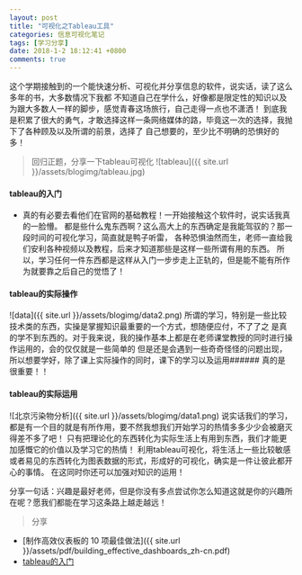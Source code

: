 ```yaml
---
layout: post
title: "可视化之Tableau工具"
categories: 信息可视化笔记
tags: [学习分享]
date: 2018-1-2 18:12:41 +0800
comments: true
---
```

这个学期接触到的一个能快速分析、可视化并分享信息的软件，说实话，读了这么多年的书，大多数情况下我都
不知道自己在学什么，好像都是限定性的知识以及为跟大多数人一样的脚步，感觉青春这场旅行，自己走得一点也不潇洒！
到底我是积累了很大的勇气，才敢选择这样一条网络媒体的路，毕竟这一次的选择，我抛下了各种顾及以及所谓的前景，选择了
自己想要的，至少比不明确的恐惧好的多！
> 回归正题，分享一下tableau可视化
![tableau]({{ site.url }}/assets/blogimg/tableau.jpg)
#### tableau的入门
* 真的有必要去看他们在官网的基础教程！一开始接触这个软件时，说实话我真的一脸懵。
都是些什么鬼东西啊？这么高大上的东西确定是我能驾驭的？那一段时间的可视化学习，简直就是鸭子听雷，
各种恐惧油然而生，老师一直给我们安利各种视频以及教程，后来才知道那些是这样一些所谓有用的东西。
所以，学习任何一件东西都是这样从入门一步步走上正轨的，但是能不能有所作为就要靠之后自己的觉悟了！


#### tableau的实际操作
![data]({{ site.url }}/assets/blogimg/data2.png)
所谓的学习，特别是一些比较技术类的东西，实操是掌握知识最重要的一个方式，想随便应付，不了了之
是真的学不到东西的。对于我来说，我的操作基本上都是在老师课堂教授的同时进行操作运用的，会的仅仅就是一些简单的
但是还是会遇到一些奇奇怪怪的问题出现，所以想要学好，除了课上实际操作的同时，课下的学习以及运用###### 真的是很重要！！


#### tableau的实际运用
![北京污染物分析]({{ site.url }}/assets/blogimg/data1.png)
说实话我们的学习，都是有一个目的就是有所作用，要不然我想我们开始学习的热情多多少少会被磨灭得差不多了吧！
只有把理论化的东西转化为实际生活上有用到东西，我们才能更加感慨它的价值以及学习它的热情！
利用tableau可视化，将生活上一些比较敏感或者易见的东西转化为图表数据的形式，形成好的可视化，确实是一件让彼此都开心的事情。
在这同时你还可以加强对知识的运用！

分享一句话：兴趣是最好老师，但是你没有多点尝试你怎么知道这就是你的兴趣所在呢？愿我们都能在学习这条路上越走越远！

> 分享
* [制作高效仪表板的 10 项最佳做法]({{ site.url }}/assets/pdf/building_effective_dashboards_zh-cn.pdf)
* [tableau的入门](https://www.tableau.com/zh-cn/learn/training)
